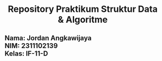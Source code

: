 <h1 align="center">Repository Praktikum Struktur Data & Algoritme</h1>

## Nama: Jordan Angkawijaya</br> NIM: 2311102139</br> Kelas: IF-11-D
